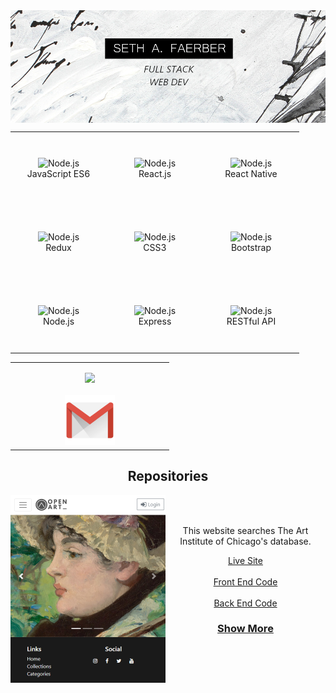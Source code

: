 <img align= "center" src="./grismund-banner.JPG"/>

<table align= "center">
    <tr>
        <td align="center"  width="140" height="112.43">
            <img src="./nodejs-ar21.svg" width="65" height="50" alt="Node.js" />
            </a>
            <br>JavaScript ES6
        </td>
        <td align="center"  width="140" height="112.43">
            <img src="./nodejs-ar21.svg" width="65" height="50" alt="Node.js" />
            </a>
            <br>React.js
        </td>
        <td align="center"  width="140" height="112.43">
            <img src="./nodejs-ar21.svg" width="65" height="50" alt="Node.js" />
            </a>
            <br>React Native
        </td>
    </tr>
    <tr>
        <td align="center"  width="140" height="112.43">
            <img src="./nodejs-ar21.svg" width="65" height="50" alt="Node.js" />
            </a>
            <br>Redux
        </td>
        <td align="center"  width="140" height="112.43">
            <img src="./nodejs-ar21.svg" width="65" height="50" alt="Node.js" />
            </a>
            <br>CSS3
        </td>
        <td align="center"  width="140" height="112.43">
            <img src="./nodejs-ar21.svg" width="65" height="50" alt="Node.js" />
            </a>
            <br>Bootstrap
        </td>
    </tr>
    <tr>
        <td align="center"  width="140" height="112.43">
            <img src="./nodejs-ar21.svg" width="65" height="50" alt="Node.js" />
            </a>
            <br>Node.js
        </td>
        <td align="center"  width="140" height="112.43">
            <img src="./nodejs-ar21.svg" width="65" height="50" alt="Node.js" />
            </a>
            <br>Express
        </td>
        <td align="center"  width="140" height="112.43">
            <img src="./nodejs-ar21.svg" width="65" height="50" alt="Node.js" />
            </a>
            <br>RESTful API
        </td>
    </tr>
</table>

<table align= "center">
    <td align="center"  width="240" height="112.43">
        <p  style="margin-top:12px">
        </P
        </br>
        <a href="https://www.linkedin.com/in/seth-faerber/"><img src="https://cdn2.iconfinder.com/data/icons/social-media-2285/512/1_Linkedin_unofficial_colored_svg-128.png" width="80">
        </br>
        </br>
        <a href="mailto:sethfaerber@yahoo.com"><img src="./gmail.png" width="80"></a>
    </td>
</table>



<h2 align="center">Repositories</h2>

<div width="100%" align="center">
    <img align="left"height="300px" src="project-open-art.PNG"/>
    </br>
    </br>
    <p>This website searches The Art Institute of Chicago's database.</p>
    <a
        align="center" 
        href="https://open-art.netlify.app/" 
        title="Open Art: Front End"
        >Live Site
    </a>
        </br>
        </br>
    <a
        align="center" 
        href="https://github.com/Grismund/openart-front-react" 
        title="Open Art: Front End"
        >Front End Code
    </a>
        </br>
        </br>
    <a
        align="center" 
        href="https://github.com/Grismund/openart-back-node" 
        title="Open Art: Front End"
        >Back End Code
    </a>
</div>


<h3 align="center" marginTop="40px">
    <a href="https://github.com/Grismund?tab=repositories" title="Show Repositories">Show More</a>
</h3>